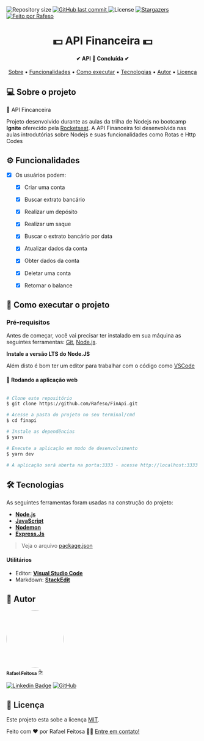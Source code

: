 <img alt="Repository size" src="https://img.shields.io/github/repo-size/Rafeso/FinApi">
  
  <a href="https://github.com/Rafeso/FinApi/commits/master">
    <img alt="GitHub last commit" src="https://img.shields.io/github/last-commit/Rafeso/FinApi">
  </a>
    
   <img alt="License" src="https://img.shields.io/badge/license-MIT-brightgreen">
   <a href="https://github.com/Rafeso/FinApi/stargazers">
    <img alt="Stargazers" src="https://img.shields.io/github/stars/Rafeso/FinApi?style=social">
  </a>

  <a href="https://www.linkedin.com/in/rafael-feitosa-618472241/">
    <img alt="Feito por Rafeso" src="https://img.shields.io/badge/feito%20por-Rafeso-%237519C1">
 </a>

<h1 align="center">
    💵 API Financeira 💵
</h1>

<h4 align="center"> 
	✔  API 🚀 Concluída  ✔
</h4>

<p align="center">
 <a href="#-sobre-o-projeto">Sobre</a> •
 <a href="#-funcionalidades">Funcionalidades</a> •
 <a href="#-como-executar-o-projeto">Como executar</a> • 
 <a href="#-tecnologias">Tecnologias</a> • 
 <a href="#-autor">Autor</a> • 
 <a href="#user-content--licença">Licença</a>
</p>


## 💻 Sobre o projeto

💸 API Fincanceira


Projeto desenvolvido durante as aulas da trilha de Nodejs no bootcamp **Ignite** oferecido pela [Rocketseat](https://lp.rocketseat.com.br/ignite).
A API Financeira foi desenvolvida nas aulas introdutórias sobre Nodejs e suas funcionalidades como Rotas e Http Codes

## ⚙️ Funcionalidades

- [x] Os usuários podem:
  - [x] Criar uma conta
  - [x] Buscar extrato bancário
  - [x] Realizar um depósito
  - [x] Realizar um saque
  - [x] Buscar o extrato bancário por data
  - [x] Atualizar dados da conta
  - [x] Obter dados da conta
  - [x] Deletar uma conta
  - [x] Retornar o balance


## 🚀 Como executar o projeto

### Pré-requisitos

Antes de começar, você vai precisar ter instalado em sua máquina as seguintes ferramentas:
[Git](https://git-scm.com), [Node.js](https://nodejs.org/en/).

**Instale a versão LTS do Node.JS** 
 
Além disto é bom ter um editor para trabalhar com o código como [VSCode](https://code.visualstudio.com/)


#### 🧭 Rodando a aplicação web

```bash

# Clone este repositório
$ git clone https://github.com/Rafeso/FinApi.git

# Acesse a pasta do projeto no seu terminal/cmd
$ cd finapi

# Instale as dependências
$ yarn

# Execute a aplicação em modo de desenvolvimento
$ yarn dev

# A aplicação será aberta na porta:3333 - acesse http://localhost:3333

```

## 🛠 Tecnologias

As seguintes ferramentas foram usadas na construção do projeto:

-   **[Node.js](https://nodejs.org/en/)**
-   **[JavaScript](https://developer.mozilla.org/pt-BR/docs/Web/JavaScript)**
-  **[Nodemon](https://nodemon.io/)**
-  **[Express.Js](https://expressjs.com/pt-br/)**


> Veja o arquivo  [package.json](https://github.com/Rafeso/FinApi/blob/main/package.json)

#### **Utilitários**

-   Editor:  **[Visual Studio Code](https://code.visualstudio.com/)** 
-  Markdown:  **[StackEdit](https://stackedit.io/)**

## 🦸 Autor

<a href="https://github.com/Rafeso">
 <img style="border-radius: 50%;" src="https://camo.githubusercontent.com/e01364e2c1c63050f5f68950a1296bcf128f87637fc9994d32d899fd65fbb73e/68747470733a2f2f6d656469612e646973636f72646170702e6e65742f6174746163686d656e74732f313030313537363837393531393730333037332f313030313537373836343432363136383532312f676966676974312e706e673f77696474683d363736266865696768743d363736" width="150px;" alt=""/>
 <br />
 <sub><b>Rafael Feitosa</b></sub></a> <a href="#">☕</a>
 <br />
 
 [![Linkedin Badge](https://img.shields.io/badge/-Rafael-blue?style=flat-square&logo=Linkedin&logoColor=white&link=https://www.linkedin.com/in/rafael-feitosa-618472241/)](https://www.linkedin.com/in/rafael-feitosa-618472241/) 
[![GitHub](https://img.shields.io/badge/github-%23121011.svg?style=flat-squarew&logo=github&logoColor=white%link=https://github.com/Rafeso)](https://github.com/Rafeso)

## 📝 Licença

Este projeto esta sobe a licença [MIT](./LICENSE).

Feito com ❤️ por Rafael Feitosa 👋🏽 [Entre em contato!](https://www.linkedin.com/in/rafael-feitosa-618472241/)
